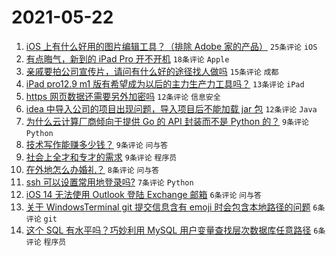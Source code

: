 # 2021-05-22

1. [iOS 上有什么好用的图片编辑工具？（排除 Adobe 家的产品）](https://www.v2ex.com/t/778490) `25条评论` `iOS`
1. [有点晦气，新到的 iPad Pro 开不开机](https://www.v2ex.com/t/778493) `18条评论` `Apple`
1. [亲戚要拍公司宣传片，请问有什么好的途径找人做吗](https://www.v2ex.com/t/778488) `15条评论` `成都`
1. [iPad pro12.9 m1 版有希望成为以后的主力生产力工具吗？](https://www.v2ex.com/t/778512) `13条评论` `iPad`
1. [https 网页数据还需要另外加密吗](https://www.v2ex.com/t/778499) `12条评论` `信息安全`
1. [idea 中导入公司的项目出现问题，导入项目后不能加载 jar 包](https://www.v2ex.com/t/778487) `12条评论` `Java`
1. [为什么云计算厂商倾向于提供 Go 的 API 封装而不是 Python 的？](https://www.v2ex.com/t/778518) `9条评论` `Python`
1. [技术写作能赚多少钱？](https://www.v2ex.com/t/778497) `9条评论` `问与答`
1. [社会上全才和专才的需求](https://www.v2ex.com/t/778492) `9条评论` `程序员`
1. [在外地怎么办婚礼？](https://www.v2ex.com/t/778505) `8条评论` `问与答`
1. [ssh 可以设置常用地登录吗?](https://www.v2ex.com/t/778496) `7条评论` `Python`
1. [iOS 14 无法使用 Outlook 登陆 Exchange 邮箱](https://www.v2ex.com/t/778494) `6条评论` `问与答`
1. [关于 WindowsTerminal git 提交信息含有 emoji 时会包含本地路径的问题](https://www.v2ex.com/t/778491) `6条评论` `git`
1. [这个 SQL 有水平吗？巧妙利用 MySQL 用户变量查找层次数据库任意路径](https://www.v2ex.com/t/778486) `6条评论` `程序员`

